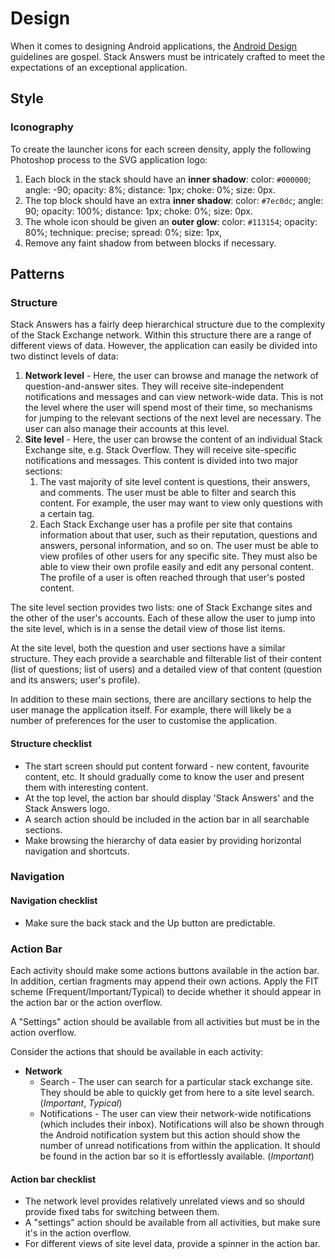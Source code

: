 # Design

When it comes to designing Android applications, the [Android
Design](http://developer.android.com/design/index.html) guidelines are
gospel. Stack Answers must be intricately crafted to meet the expectations
of an exceptional application.

## Style

### Iconography

To create the launcher icons for each screen density, apply the
following Photoshop process to the SVG application logo:

1.  Each block in the stack should have an **inner shadow**: color:
    `#000000`; angle: -90; opacity: 8%; distance: 1px; choke: 0%;
    size: 0px.
2.  The top block should have an extra **inner shadow**: color:
    `#7ec0dc`; angle: 90; opacity: 100%; distance: 1px; choke: 0%;
    size: 0px.
3.  The whole icon should be given an **outer glow**: color: `#113154`;
    opacity: 80%; technique: precise; spread: 0%; size: 1px,
4.  Remove any faint shadow from between blocks if necessary.

## Patterns

### Structure

Stack Answers has a fairly deep hierarchical structure due to the complexity
of the Stack Exchange network. Within this structure there are a range
of different views of data. However, the application can easily be
divided into two distinct levels of data:

1.  **Network level** - Here, the user can browse and manage the network
    of question-and-answer sites. They will receive site-independent
    notifications and messages and can view network-wide data.
    This is not the level where the user will spend most of their time,
    so mechanisms for jumping to the relevant sections of the next level
    are necessary. The user can also manage their accounts at this level.
2.  **Site level** - Here, the user can browse the content of an
    individual Stack Exchange site, e.g. Stack Overflow. They will
    receive site-specific notifications and messages. This content is
    divided into two major sections:
    1.  The vast majority of site level content is questions, their
        answers, and comments. The user must be able to filter and
        search this content. For example, the user may want to view only
        questions with a certain tag.
    2.  Each Stack Exchange user has a profile per site that contains
        information about that user, such as their reputation, questions
        and answers, personal information, and so on. The user must be
        able to view profiles of other users for any specific site. They
        must also be able to view their own profile easily and edit any
        personal content. The profile of a user is often reached through
        that user's posted content.

The site level section provides two lists: one of Stack Exchange sites
and the other of the user's accounts. Each of these allow the user to
jump into the site level, which is in a sense the detail view of those
list items.

At the site level, both the question and user sections have a similar
structure. They each provide a searchable and filterable list of their
content (list of questions; list of users) and a detailed view of that
content (question and its answers; user's profile).

In addition to these main sections, there are ancillary sections to help
the user manage the application itself. For example, there will likely be
a number of preferences for the user to customise the application.

#### Structure checklist

*   The start screen should put content forward - new content, favourite
    content, etc. It should gradually come to know the user and present
    them with interesting content.
*   At the top level, the action bar should display 'Stack Answers' and
    the Stack Answers logo.
*   A search action should be included in the action bar in all
    searchable sections.
*   Make browsing the hierarchy of data easier by providing horizontal
    navigation and shortcuts.

### Navigation

#### Navigation checklist

*   Make sure the back stack and the Up button are predictable.

### Action Bar

Each activity should make some actions buttons available in the action
bar. In addition, certian fragments may append their own actions. Apply
the FIT scheme (Frequent/Important/Typical) to decide whether it should
appear in the action bar or the action overflow.

A "Settings" action should be available from all activities but must be
in the action overflow.

Consider the actions that should be available in each activity:

*   **Network**
    *   Search - The user can search for a particular stack exchange
        site. They should be able to quickly get from here to a site
        level search. (*Important*, *Typical*)
    *   Notifications - The user can view their network-wide
        notifications (which includes their inbox). Notifications will
        also be shown through the Android notification system but this
        action should show the number of unread notifications from
        within the application. It should be found in the action bar
        so it is effortlessly available. (*Important*)

#### Action bar checklist

*   The network level provides relatively unrelated views and so should
    provide fixed tabs for switching between them.
*   A "settings" action should be available from all activities, but
    make sure it's in the action overflow.
*   For different views of site level data, provide a spinner in the
    action bar.
